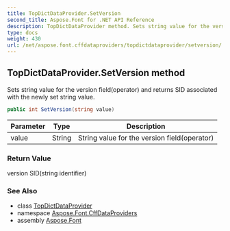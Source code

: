 ```yaml
---
title: TopDictDataProvider.SetVersion
second_title: Aspose.Font for .NET API Reference
description: TopDictDataProvider method. Sets string value for the version fieldoperator and returns SID associated with the newly set string value
type: docs
weight: 430
url: /net/aspose.font.cffdataproviders/topdictdataprovider/setversion/
---
```

## TopDictDataProvider.SetVersion method

Sets string value for the version field(operator) and returns SID associated with the newly set string value.

```csharp
public int SetVersion(string value)
```

| Parameter | Type | Description |
| --- | --- | --- |
| value | String | String value for the version field(operator) |

### Return Value

version SID(string identifier)

### See Also

* class [TopDictDataProvider](../)
* namespace [Aspose.Font.CffDataProviders](../../../aspose.font.cffdataproviders/)
* assembly [Aspose.Font](../../../)


